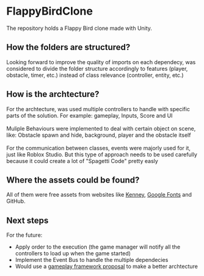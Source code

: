 # FlappyBirdClone
The repository holds a Flappy Bird clone made with Unity.

## How the folders are structured?
Looking forward to improve the quality of imports on each dependecy, was considered to divide the folder structure accordingly to features (player, obstacle, timer, etc.) instead of class relevance (controller, entity, etc.)

##  How is the archtecture?
For the archtecture, was used multiple controllers to handle with specific parts of the solution. For example: gameplay, Inputs, Score and UI<br><br>
Muliple Behaviours were implemented to deal with certain object on scene, like: Obstacle spawn and hide, background, player and the obstacle itself<br><br>
For the communication between classes, events were majorly used for it, just like Roblox Studio. But this type of approach needs to be used carefully because it could create a lot of "Spagetti Code" pretty easly<br>

##  Where the assets could be found?
All of them were free assets from websites like [Kenney](https://kenney.nl/assets), [Google Fonts](https://fonts.google.com/) and GitHub.

##  Next steps
For the future:
- Apply order to the execution (the game manager will notify all the controllers to load up when the game started)
- Implement the Event Bus to handle the multiple dependecies
- Would use a [gameplay framework proposal](https://github.com/GiovanniZambiasi/gameplay-framework-unity) to make a better archtecture
